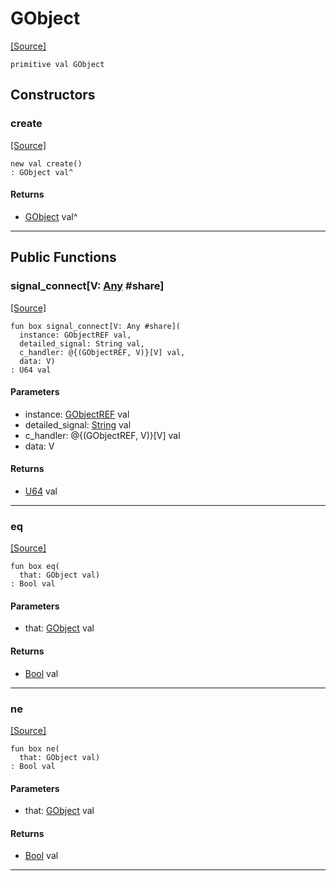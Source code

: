 # GObject
<span class="source-link">[[Source]](src/minimal-browser-__-gobject/GObject.md#L4)</span>
```pony
primitive val GObject
```

## Constructors

### create
<span class="source-link">[[Source]](src/minimal-browser-__-gobject/GObject.md#L4)</span>


```pony
new val create()
: GObject val^
```

#### Returns

* [GObject](minimal-browser-..-gobject-GObject.md) val^

---

## Public Functions

### signal_connect\[V: [Any](builtin-Any.md) #share\]
<span class="source-link">[[Source]](src/minimal-browser-__-gobject/GObject.md#L5)</span>


```pony
fun box signal_connect[V: Any #share](
  instance: GObjectREF val,
  detailed_signal: String val,
  c_handler: @{(GObjectREF, V)}[V] val,
  data: V)
: U64 val
```
#### Parameters

*   instance: [GObjectREF](minimal-browser-..-gobject-GObjectREF.md) val
*   detailed_signal: [String](builtin-String.md) val
*   c_handler: @{(GObjectREF, V)}[V] val
*   data: V

#### Returns

* [U64](builtin-U64.md) val

---

### eq
<span class="source-link">[[Source]](src/minimal-browser-__-gobject/GObject.md#L5)</span>


```pony
fun box eq(
  that: GObject val)
: Bool val
```
#### Parameters

*   that: [GObject](minimal-browser-..-gobject-GObject.md) val

#### Returns

* [Bool](builtin-Bool.md) val

---

### ne
<span class="source-link">[[Source]](src/minimal-browser-__-gobject/GObject.md#L5)</span>


```pony
fun box ne(
  that: GObject val)
: Bool val
```
#### Parameters

*   that: [GObject](minimal-browser-..-gobject-GObject.md) val

#### Returns

* [Bool](builtin-Bool.md) val

---

